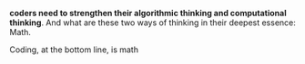 **coders need to strengthen their algorithmic thinking and computational thinking**. And what are these two ways of thinking in their deepest essence: Math.

Coding, at the bottom line, is math

